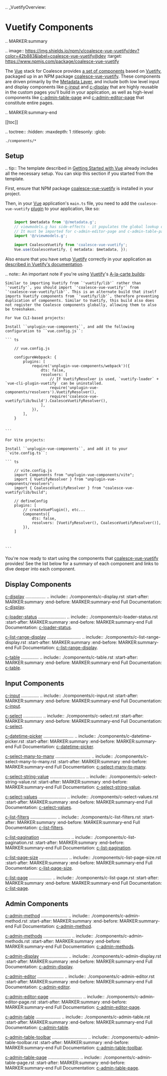 .. _VuetifyOverview:

Vuetify Components
==================

.. MARKER:summary

.. image:: https://img.shields.io/npm/v/coalesce-vue-vuetify/dev?color=42b883&label=coalesce-vue-vuetify@dev
   :target: https://www.npmjs.com/package/coalesce-vue-vuetify

The [Vue](https://vuejs.org/) stack for Coalesce provides [a set of components](/stacks/vue/coalesce-vue-vuetify/overview.md) based on [Vuetify](https://vuetifyjs.com/), packaged up in an NPM package [coalesce-vue-vuetify](https://www.npmjs.com/package/coalesce-vue-vuetify). These components are driven primarily by the [Metadata Layer](/stacks/vue/layers/metadata.md), and include both low level input and display components like [c-input](/stacks/vue/coalesce-vue-vuetify/components/c-input.md) and [c-display](/stacks/vue/coalesce-vue-vuetify/components/c-display.md) that are highly reusable in the custom pages you'll build in your application, as well as high-level components like [c-admin-table-page](/stacks/vue/coalesce-vue-vuetify/components/c-admin-table-page.md) and [c-admin-editor-page](/stacks/vue/coalesce-vue-vuetify/components/c-admin-editor-page.md) that constitute entire pages. 

.. MARKER:summary-end

[[toc]]

.. toctree::
    :hidden:
    :maxdepth: 1
    :titlesonly:
    :glob:

    ./components/*

Setup
-----

.. tip::
    The template described in [Getting Started with Vue](/stacks/vue/getting-started.md) already includes all the necessary setup. You can skip this section if you started from the template.

First, ensure that NPM package [coalesce-vue-vuetify](https://www.npmjs.com/package/coalesce-vue-vuetify) is installed in your project.

Then, in your [Vue](https://vuejs.org/) application's ``main.ts`` file, you need to add the ``coalesce-vue-vuetify`` [plugin](https://vuejs.org/v2/guide/plugins.html) to your application, like so:

``` ts

    import $metadata from '@/metadata.g';
    // viewmodels.g has side-effects - it populates the global lookup on ViewModel and ListViewModel. 
    // It must be imported for c-admin-editor-page and c-admin-table-page to work correctly.
    import '@/viewmodels.g';

    import CoalesceVuetify from 'coalesce-vue-vuetify';
    Vue.use(CoalesceVuetify, { metadata: $metadata, });


```

Also ensure that you have setup [Vuetify](https://vuetifyjs.com/) correctly in your application as [described in Vuetify's documentation](https://vuetifyjs.com/en/getting-started/quick-start/).


.. note::
    An important note if you're using [Vuetify](https://vuetifyjs.com/)'s [A-la-carte builds](https://vuetifyjs.com/en/customization/a-la-carte/):
 
    Similar to importing Vuetify from `'vuetify/lib'` rather than `'vuetify'`, you should import `'coalesce-vue-vuetify'` from `'coalesce-vue-vuetify/lib'`. This is an alternate build that itself imports Vuetify components from `'vuetify/lib'`, therefore preventing duplication of components. Similar to Vuetify, this build also does not register the Coalesce components globally, allowing them to also be treeshaken.

    For Vue CLI-based projects:

    Install ``unplugin-vue-components``, and add the following configuration to ``vue.config.js``:

    ``` ts
        
        // vue.config.js

        configureWebpack: {
            plugins: [
                require('unplugin-vue-components/webpack')({
                    dts: false,
                    resolvers: [
                        // If VuetifyResolver is used, `vuetify-loader` + `vue-cli-plugin-vuetify` can be uninstalled.
                        require('unplugin-vue-components/resolvers').VuetifyResolver(),
                        require('coalesce-vue-vuetify/lib/build').CoalesceVuetifyResolver(),
                    ],
                }),
            ],
        }


    ```

    For Vite projects:

    Install ``unplugin-vue-components``, and add it to your ``vite.config.ts``:

    ``` ts

        // vite.config.js
        import Components from "unplugin-vue-components/vite";
        import { VuetifyResolver } from "unplugin-vue-components/resolvers";
        import { CoalesceVuetifyResolver } from "coalesce-vue-vuetify/lib/build";

        // defineConfig
        plugins: [
            // createVuePlugin(), etc...
            Components({
                dts: false,
                resolvers: [VuetifyResolver(), CoalesceVuetifyResolver()],
            }),
        ]



    ```

You're now ready to start using the components that [coalesce-vue-vuetify](https://www.npmjs.com/package/coalesce-vue-vuetify) provides! See the list below for a summary of each component and links to dive deeper into each component.

Display Components
------------------

[c-display](/stacks/vue/coalesce-vue-vuetify/components/c-display.md)
................
    .. include:: ./components/c-display.rst
        :start-after: MARKER:summary
        :end-before: MARKER:summary-end
    Full Documentation: [c-display](/stacks/vue/coalesce-vue-vuetify/components/c-display.md).

[c-loader-status](/stacks/vue/coalesce-vue-vuetify/components/c-loader-status.md)
......................
    .. include:: ./components/c-loader-status.rst
        :start-after: MARKER:summary
        :end-before: MARKER:summary-end
    Full Documentation: [c-loader-status](/stacks/vue/coalesce-vue-vuetify/components/c-loader-status.md).


[c-list-range-display](/stacks/vue/coalesce-vue-vuetify/components/c-list-range-display.md)
...........................
    .. include:: ./components/c-list-range-display.rst
        :start-after: MARKER:summary
        :end-before: MARKER:summary-end
    Full Documentation: [c-list-range-display](/stacks/vue/coalesce-vue-vuetify/components/c-list-range-display.md).

[c-table](/stacks/vue/coalesce-vue-vuetify/components/c-table.md)
..............
    .. include:: ./components/c-table.rst
        :start-after: MARKER:summary
        :end-before: MARKER:summary-end
    Full Documentation: [c-table](/stacks/vue/coalesce-vue-vuetify/components/c-table.md). 


Input Components
----------------


[c-input](/stacks/vue/coalesce-vue-vuetify/components/c-input.md)
..............
    .. include:: ./components/c-input.rst
        :start-after: MARKER:summary
        :end-before: MARKER:summary-end
    Full Documentation: [c-input](/stacks/vue/coalesce-vue-vuetify/components/c-input.md).

[c-select](/stacks/vue/coalesce-vue-vuetify/components/c-select.md)
...............
    .. include:: ./components/c-select.rst
        :start-after: MARKER:summary
        :end-before: MARKER:summary-end
    Full Documentation: [c-select](/stacks/vue/coalesce-vue-vuetify/components/c-select.md).

[c-datetime-picker](/stacks/vue/coalesce-vue-vuetify/components/c-datetime-picker.md)
........................
    .. include:: ./components/c-datetime-picker.rst
        :start-after: MARKER:summary
        :end-before: MARKER:summary-end
    Full Documentation: [c-datetime-picker](/stacks/vue/coalesce-vue-vuetify/components/c-datetime-picker.md).

[c-select-many-to-many](/stacks/vue/coalesce-vue-vuetify/components/c-select-many-to-many.md)
............................
    .. include:: ./components/c-select-many-to-many.rst
        :start-after: MARKER:summary
        :end-before: MARKER:summary-end
    Full Documentation: [c-select-many-to-many](/stacks/vue/coalesce-vue-vuetify/components/c-select-many-to-many.md).

[c-select-string-value](/stacks/vue/coalesce-vue-vuetify/components/c-select-string-value.md)
............................
    .. include:: ./components/c-select-string-value.rst
        :start-after: MARKER:summary
        :end-before: MARKER:summary-end
    Full Documentation: [c-select-string-value](/stacks/vue/coalesce-vue-vuetify/components/c-select-string-value.md).

[c-select-values](/stacks/vue/coalesce-vue-vuetify/components/c-select-values.md)
......................
    .. include:: ./components/c-select-values.rst
        :start-after: MARKER:summary
        :end-before: MARKER:summary-end
    Full Documentation: [c-select-values](/stacks/vue/coalesce-vue-vuetify/components/c-select-values.md).

[c-list-filters](/stacks/vue/coalesce-vue-vuetify/components/c-list-filters.md)
.....................
    .. include:: ./components/c-list-filters.rst
        :start-after: MARKER:summary
        :end-before: MARKER:summary-end
    Full Documentation: [c-list-filters](/stacks/vue/coalesce-vue-vuetify/components/c-list-filters.md).

[c-list-pagination](/stacks/vue/coalesce-vue-vuetify/components/c-list-pagination.md)
........................
    .. include:: ./components/c-list-pagination.rst
        :start-after: MARKER:summary
        :end-before: MARKER:summary-end
    Full Documentation: [c-list-pagination](/stacks/vue/coalesce-vue-vuetify/components/c-list-pagination.md).

[c-list-page-size](/stacks/vue/coalesce-vue-vuetify/components/c-list-page-size.md)
.......................
    .. include:: ./components/c-list-page-size.rst
        :start-after: MARKER:summary
        :end-before: MARKER:summary-end
    Full Documentation: [c-list-page-size](/stacks/vue/coalesce-vue-vuetify/components/c-list-page-size.md).

[c-list-page](/stacks/vue/coalesce-vue-vuetify/components/c-list-page.md)
..................
    .. include:: ./components/c-list-page.rst
        :start-after: MARKER:summary
        :end-before: MARKER:summary-end
    Full Documentation: [c-list-page](/stacks/vue/coalesce-vue-vuetify/components/c-list-page.md).

Admin Components
----------------


[c-admin-method](/stacks/vue/coalesce-vue-vuetify/components/c-admin-method.md)
.....................
    .. include:: ./components/c-admin-method.rst
        :start-after: MARKER:summary
        :end-before: MARKER:summary-end
    Full Documentation: [c-admin-method](/stacks/vue/coalesce-vue-vuetify/components/c-admin-method.md).

[c-admin-methods](/stacks/vue/coalesce-vue-vuetify/components/c-admin-methods.md)
......................
    .. include:: ./components/c-admin-methods.rst
        :start-after: MARKER:summary
        :end-before: MARKER:summary-end
    Full Documentation: [c-admin-methods](/stacks/vue/coalesce-vue-vuetify/components/c-admin-methods.md).

[c-admin-display](/stacks/vue/coalesce-vue-vuetify/components/c-admin-display.md)
......................
    .. include:: ./components/c-admin-display.rst
        :start-after: MARKER:summary
        :end-before: MARKER:summary-end
    Full Documentation: [c-admin-display](/stacks/vue/coalesce-vue-vuetify/components/c-admin-display.md).

[c-admin-editor](/stacks/vue/coalesce-vue-vuetify/components/c-admin-editor.md)
.....................
    .. include:: ./components/c-admin-editor.rst
        :start-after: MARKER:summary
        :end-before: MARKER:summary-end
    Full Documentation: [c-admin-editor](/stacks/vue/coalesce-vue-vuetify/components/c-admin-editor.md).

[c-admin-editor-page](/stacks/vue/coalesce-vue-vuetify/components/c-admin-editor-page.md)
..........................
    .. include:: ./components/c-admin-editor-page.rst
        :start-after: MARKER:summary
        :end-before: MARKER:summary-end
    Full Documentation: [c-admin-editor-page](/stacks/vue/coalesce-vue-vuetify/components/c-admin-editor-page.md).

[c-admin-table](/stacks/vue/coalesce-vue-vuetify/components/c-admin-table.md)
....................
    .. include:: ./components/c-admin-table.rst
        :start-after: MARKER:summary
        :end-before: MARKER:summary-end
    Full Documentation: [c-admin-table](/stacks/vue/coalesce-vue-vuetify/components/c-admin-table.md).

[c-admin-table-toolbar](/stacks/vue/coalesce-vue-vuetify/components/c-admin-table-toolbar.md)
............................
    .. include:: ./components/c-admin-table-toolbar.rst
        :start-after: MARKER:summary
        :end-before: MARKER:summary-end
    Full Documentation: [c-admin-table-toolbar](/stacks/vue/coalesce-vue-vuetify/components/c-admin-table-toolbar.md).

[c-admin-table-page](/stacks/vue/coalesce-vue-vuetify/components/c-admin-table-page.md)
.........................
    .. include:: ./components/c-admin-table-page.rst
        :start-after: MARKER:summary
        :end-before: MARKER:summary-end
    Full Documentation: [c-admin-table-page](/stacks/vue/coalesce-vue-vuetify/components/c-admin-table-page.md).
